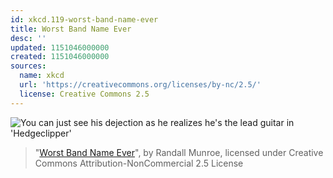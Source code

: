 ```yaml
---
id: xkcd.119-worst-band-name-ever
title: Worst Band Name Ever
desc: ''
updated: 1151046000000
created: 1151046000000
sources:
  name: xkcd
  url: 'https://creativecommons.org/licenses/by-nc/2.5/'
  license: Creative Commons 2.5
---
```

![You can just see his dejection as he realizes he's the lead guitar in 'Hedgeclipper'](https://imgs.xkcd.com/comics/hedgeclipper.jpg)
> "[Worst Band Name Ever](https://xkcd.com/119/)", by Randall Munroe, licensed under Creative Commons Attribution-NonCommercial 2.5 License
